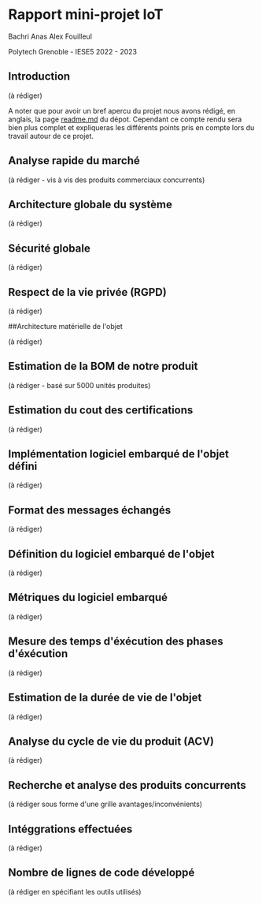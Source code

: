 # Rapport mini-projet IoT

Bachri Anas
Alex Fouilleul 

Polytech Grenoble - IESE5
2022 - 2023

## Introduction

(à rédiger)

A noter que pour avoir un bref apercu du projet nous avons rédigé, en anglais, la page [readme.md](https://github.com/AlexFouilleul/Detection-alarm/blob/main/README.md) du dépot. Cependant ce compte rendu sera bien plus complet et expliqueras les différents points pris en compte lors du travail autour de ce projet.


## Analyse rapide du marché

(à rédiger - vis à vis des produits commerciaux concurrents)


## Architecture globale du système

(à rédiger)


## Sécurité globale

(à rédiger)


## Respect de la vie privée (RGPD)

(à rédiger)


##Architecture matérielle de l'objet

(à rédiger)


## Estimation de la BOM de notre produit

(à rédiger - basé sur 5000 unités produites)


## Estimation du cout des certifications

(à rédiger)


## Implémentation logiciel embarqué de l'objet défini

(à rédiger)


## Format des messages échangés

(à rédiger)

## Définition du logiciel embarqué de l'objet

(à rédiger)


## Métriques du logiciel embarqué

(à rédiger)


## Mesure des temps d'éxécution des phases d'éxécution

(à rédiger)


## Estimation de la durée de vie de l'objet

(à rédiger)

## Analyse du cycle de vie du produit (ACV)

(à rédiger)

## Recherche et analyse des produits concurrents

(à rédiger sous forme d'une grille avantages/inconvénients)


## Intéggrations effectuées

(à rédiger)

## Nombre de lignes de code développé

(à rédiger en spécifiant les outils utilisés)
